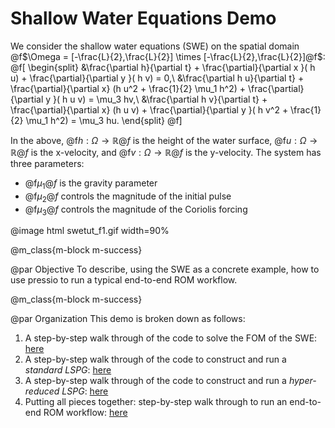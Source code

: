 
# Shallow Water Equations Demo

We consider the shallow water equations (SWE) on the spatial domain
@f$\Omega = [-\frac{L}{2},\frac{L}{2}] \times  [-\frac{L}{2},\frac{L}{2}]@f$:
@f[
\begin{split}
&\frac{\partial h}{\partial t} + \frac{\partial}{\partial x }(  h u) + \frac{\partial}{\partial y }( h v) = 0,\\
&\frac{\partial h u}{\partial t} + \frac{\partial}{\partial x} (h u^2 + \frac{1}{2} \mu_1 h^2) + \frac{\partial}{\partial y }( h u v) = \mu_3 hv,\\
&\frac{\partial h v}{\partial t} + \frac{\partial}{\partial x} (h u v) + \frac{\partial}{\partial y }( h v^2 +  \frac{1}{2} \mu_1 h^2) = \mu_3 hu.
\end{split}
@f]

In the above, @f$h : \Omega \rightarrow \mathbb{R}@f$ is the height of the water surface,
@f$u : \Omega \rightarrow \mathbb{R}@f$ is the x-velocity, and @f$v : \Omega \rightarrow \mathbb{R}@f$ is the y-velocity.
The system has three parameters:
* @f$\mu_1@f$ is the gravity parameter
* @f$\mu_2@f$ controls the magnitude of the initial pulse
* @f$\mu_3@f$ controls the magnitude of the Coriolis forcing

@image html swetut_f1.gif width=90%


@m_class{m-block m-success}

@par Objective
To describe, using the SWE as a concrete example, how to use pressio to run a typical end-to-end ROM workflow.


@m_class{m-block m-success}

@par Organization
This demo is broken down as follows:
1. A step-by-step walk through of the code to solve the FOM of the SWE: [here](./md_pages_swe_fom.html)
2. A step-by-step walk through of the code to construct and run a *standard LSPG*: [here](./md_pages_swe_lspg.html)
3. A step-by-step walk through of the code to construct and run a *hyper-reduced LSPG*: [here](./md_pages_swe_hrlspg.html)
4. Putting all pieces together: step-by-step walk through to run an end-to-end ROM workflow: [here](./md_pages_swe_endtoend.html)

<!-- 1. Interface an SWE solver, written with Eigen data structures, to Pressio. -->
<!-- 2. Use Pressio's time marching schemes to execute solves of the SWEs to construct training data. -->
<!-- 3. Use supporting Python scripts to analyze the training data and construct ROM basis vectors. -->
<!-- 4. Construct and run a standard LSPG ROM for novel parameter training instances. -->
<!-- 5. Construct and run a hyper-reduced LSPG ROM for novel parameter training instances. -->
